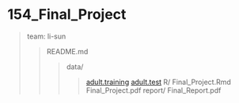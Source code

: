154_Final_Project
====
>team: li-sun
>>README.md
>>>data/
>>>>[adult.training](https://raw.githubusercontent.com/ucb-stat154/stat154-fall-2017/master/problems/project/data/adult.data)
>>>>[adult.test](https://raw.githubusercontent.com/ucb-stat154/stat154-fall-2017/master/problems/project/data/adult.test)
>>>R/
>>>>Final_Project.Rmd
>>>>Final_Project.pdf
>>>report/
>>>>Final_Report.pdf

    
  
